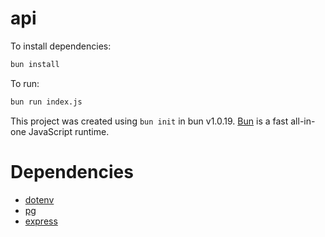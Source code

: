 # api

To install dependencies:

```bash
bun install
```

To run:

```bash
bun run index.js
```

This project was created using `bun init` in bun v1.0.19. [Bun](https://bun.sh) is a fast all-in-one JavaScript runtime.


# Dependencies
- [dotenv](https://www.npmjs.com/package/dotenv)
- [pg](https://www.npmjs.com/package/pg)
- [express](https://www.npmjs.com/package/express)